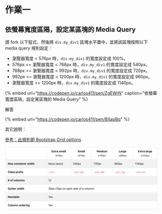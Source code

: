 # 作業一

## 依螢幕寬度區隔，設定某區塊的 Media Query

請 fork 以下程式，然後將 `div.my_div1` 區塊水平置中，並將該區塊按照以下 media query 規則設定：

* 瀏覽器寬度 &lt; 576px 時，`div.my_div1` 的寬度設定成 100%。
* 576px &lt;= 瀏覽器寬度 &lt; 768px 時，`div.my_div1` 的寬度設定成 540px。
* 768px &lt;= 瀏覽器寬度 &lt; 992px 時，`div.my_div1` 的寬度設定成 720px。
* 992px &lt;= 瀏覽器寬度 &lt; 1200px 時，`div.my_div1` 的寬度設定成 960px。
* 瀏覽器寬度 &gt;= 1200px 時，`div.my_div1` 的寬度設定成 1140px。

{% embed url="https://codepen.io/carlos411/pen/ZgEWrN" caption="依螢幕寬度區隔，設定某區塊的 Media Query" %}

解答

{% embed url="https://codepen.io/carlos411/pen/BXapBq" %}

其它說明：

[參考：此規則即 Bootstrap Grid options](https://getbootstrap.com/docs/4.3/layout/grid/#grid-options)

![Bootstrap Grid Options](../../.gitbook/assets/bootstrap_grid_options.png)

